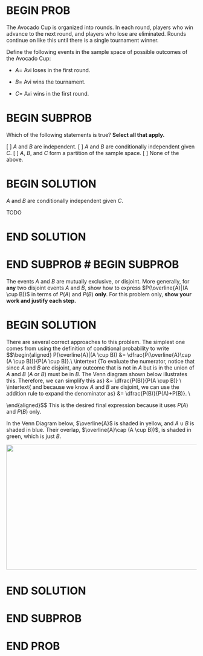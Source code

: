 # BEGIN PROB

The Avocado Cup is organized into rounds. In each round,
players who win advance to the next round, and players who lose are
eliminated. Rounds continue on like this until there is a single
tournament winner.

Define the following events in the sample space of possible outcomes of
the Avocado Cup:

-   $A =$ Avi loses in the first round.

-   $B =$ Avi wins the tournament.

-   $C =$ Avi wins in the first round.

# BEGIN SUBPROB

Which of the following statements is true? **Select all that
apply.**

[ ] $A$ and $B$ are independent.
[ ] $A$ and $B$ are conditionally independent given $C$.
[ ] $A$, $B$, and $C$ form a partition of the sample space.
[ ] None of the above.

# BEGIN SOLUTION

$A$ and $B$ are conditionally independent given $C$.

TODO

# END SOLUTION

# END SUBPROB # BEGIN SUBPROB

The events $A$ and $B$ are mutually exclusive, or disjoint.
More generally, for **any** two disjoint events $A$ and $B$, show how to
express $P(\overline{A}|(A \cup B))$ in terms of $P(A)$ and $P(B)$
**only**. For this problem only, **show your work and justify each
step.**

# BEGIN SOLUTION

There are several correct approaches to this problem. The simplest
one comes from using the definition of conditional probability to write
$$\begin{aligned}
            P(\overline{A}|(A \cup B)) &= \dfrac{P(\overline{A}\cap (A \cup B))}{P(A \cup B)}.\\
            \intertext {To evaluate the numerator, notice that since $A$ and $B$ are disjoint, any outcome that is not in $A$ but is in the union of $A$ and $B$ ($A$ or $B$) must be in $B$. The Venn diagram shown below illustrates this. Therefore, we can simplify this as}
            &= \dfrac{P(B)}{P(A \cup B)} \\
            \intertext{ and because we know $A$ and $B$ are disjoint, we can use the addition rule to expand the denominator as}
            &= \dfrac{P(B)}{P(A)+P(B)}. \\
            
\end{aligned}$$ This is the desired final expression because it uses
$P(A)$ and $P(B)$ only.

In the Venn Diagram below, $\overline{A}$ is shaded in yellow, and
$A \cup B$ is shaded in blue. Their overlap,
$\overline{A}\cap (A \cup B))$, is shaded in green, which is just $B$.

<center><img src="../assets/images/sp23-midterm2/venn.jpg" width="600" height="330"></center>

# END SOLUTION

# END SUBPROB

# END PROB